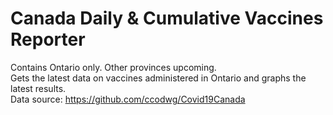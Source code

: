 # Canada Daily & Cumulative Vaccines Reporter  
Contains Ontario only. Other provinces upcoming.  
Gets the latest data on vaccines administered in Ontario and graphs the latest results.  
Data source: https://github.com/ccodwg/Covid19Canada
